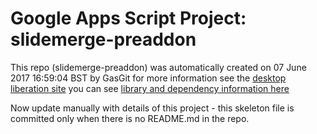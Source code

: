 # Google Apps Script Project: slidemerge-preaddon
This repo (slidemerge-preaddon) was automatically created on 07 June 2017 16:59:04 BST by GasGit
for more information see the [desktop liberation site](https://ramblings.mcpher.com/drive-sdk-and-github/getting-your-apps-scripts-to-github/ "desktop liberation")
you can see [library and dependency information here](dependencies.md)

Now update manually with details of this project - this skeleton file is committed only when there is no README.md in the repo.
